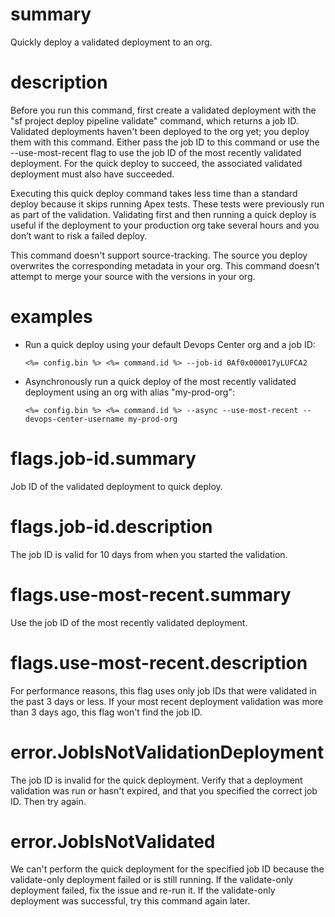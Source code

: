 # summary

Quickly deploy a validated deployment to an org.

# description

Before you run this command, first create a validated deployment with the "sf project deploy pipeline validate" command, which returns a job ID. Validated deployments haven't been deployed to the org yet; you deploy them with this command. Either pass the job ID to this command or use the --use-most-recent flag to use the job ID of the most recently validated deployment. For the quick deploy to succeed, the associated validated deployment must also have succeeded.

Executing this quick deploy command takes less time than a standard deploy because it skips running Apex tests. These tests were previously run as part of the validation. Validating first and then running a quick deploy is useful if the deployment to your production org take several hours and you don’t want to risk a failed deploy.

This command doesn't support source-tracking. The source you deploy overwrites the corresponding metadata in your org. This command doesn’t attempt to merge your source with the versions in your org.

# examples

- Run a quick deploy using your default Devops Center org and a job ID:

      <%= config.bin %> <%= command.id %> --job-id 0Af0x000017yLUFCA2

- Asynchronously run a quick deploy of the most recently validated deployment using an org with alias "my-prod-org":

      <%= config.bin %> <%= command.id %> --async --use-most-recent --devops-center-username my-prod-org

# flags.job-id.summary

Job ID of the validated deployment to quick deploy.

# flags.job-id.description

The job ID is valid for 10 days from when you started the validation.

# flags.use-most-recent.summary

Use the job ID of the most recently validated deployment.

# flags.use-most-recent.description

For performance reasons, this flag uses only job IDs that were validated in the past 3 days or less. If your most recent deployment validation was more than 3 days ago, this flag won't find the job ID.

# error.JobIsNotValidationDeployment

The job ID is invalid for the quick deployment. Verify that a deployment validation was run or hasn't expired, and that you specified the correct job ID. Then try again.

# error.JobIsNotValidated

We can't perform the quick deployment for the specified job ID because the validate-only deployment failed or is still running. If the validate-only deployment failed, fix the issue and re-run it. If the validate-only deployment was successful, try this command again later.
